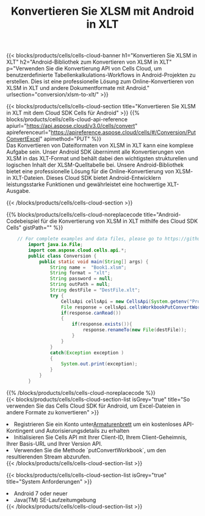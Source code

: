 ﻿---
title:  Konvertieren Sie XLSM mit Android in XLT
description:  Verwendung des Cloud SDK Aspose.Cells für Android zum Konvertieren einer XLSM-Formatdatei in eine XLT-Formatdatei.
kwords: Excel, Convert XLSM to XLT, REST, Android
howto: How to convert XLSM to XLT using Aspose.Cells Cloud Android library.
---
{{< blocks/products/cells/cells-cloud-banner h1="Konvertieren Sie XLSM in XLT" h2="Android-Bibliothek zum Konvertieren von XLSM in XLT" p="Verwenden Sie die Konvertierung API von Cells Cloud, um benutzerdefinierte Tabellenkalkulations-Workflows in Android-Projekten zu erstellen. Dies ist eine professionelle Lösung zum Online-Konvertieren von XLSM in XLT und andere Dokumentformate mit Android." urlsection="conversion/xlsm-to-xlt/" >}}

{{< blocks/products/cells/cells-cloud-section title="Konvertieren Sie XLSM in XLT mit dem Cloud SDK Cells für Android" >}}
{{% blocks/products/cells/cells-cloud-api-reference apiurl="https://api.aspose.cloud/v3.0/cells/convert" apireferenceurl="https://apireference.aspose.cloud/cells/#/Conversion/PutConvertExcel" apimethod="PUT" %}}
<br/>
Das Konvertieren von Dateiformaten von XLSM in XLT kann eine komplexe Aufgabe sein. Unser Android SDK übernimmt alle Konvertierungen von XLSM in das XLT-Format und behält dabei den wichtigsten strukturellen und logischen Inhalt der XLSM-Quelltabelle bei. Unsere Android-Bibliothek bietet eine professionelle Lösung für die Online-Konvertierung von XLSM- in XLT-Dateien. Dieses Cloud SDK bietet Android-Entwicklern leistungsstarke Funktionen und gewährleistet eine hochwertige XLT-Ausgabe.

{{< /blocks/products/cells/cells-cloud-section >}}

{{% blocks/products/cells/cells-cloud-noreplacecode title="Android-Codebeispiel für die Konvertierung von XLSM in XLT mithilfe des Cloud SDK Cells" gistPath="" %}}
 
```java
    // For complete examples and data files, please go to https://github.com/aspose-cells-cloud/aspose-cells-cloud-android/
        import java.io.File;
        import com.aspose.cloud.cells.api.*;
        public class Conversion {
            public static void main(String[] args) {
                String name =  "Book1.xlsm";
                String format = "xlt";
                String password = null;
                String outPath = null;
                String destFile = "DestFile.xlt";
                try {
                    CellsApi cellsApi = new CellsApi(System.getenv("ProductClientId"), System.getenv("ProductClientSecret"));
                    File response = cellsApi.cellsWorkbookPutConvertWorkbook(new File(name), format, password, outPath, null,null);            
                    if(response.canRead())
                    {
                        if(response.exists()){
                            response.renameTo(new File(destFile));
                        }                
                    }
                }
                catch(Exception exception )
                {
                    System.out.print(exception);
                }
            }
        }
```
 
{{% /blocks/products/cells/cells-cloud-noreplacecode %}}
<br/>
{{< blocks/products/cells/cells-cloud-section-list isGrey="true" title="So verwenden Sie das Cells Cloud SDK für Android, um Excel-Dateien in andere Formate zu konvertieren" >}}
<li> Registrieren Sie ein Konto unter<a href="https://dashboard.aspose.cloud/">Armaturenbrett</a> um ein kostenloses API-Kontingent und Autorisierungsdetails zu erhalten</li>
<li>Initialisieren Sie Cells API mit Ihrer Client-ID, Ihrem Client-Geheimnis, Ihrer Basis-URL und Ihrer Version API.</li>
<li>Verwenden Sie die Methode `putConvertWorkbook`, um den resultierenden Stream abzurufen.</li>
{{< /blocks/products/cells/cells-cloud-section-list >}}

{{< blocks/products/cells/cells-cloud-section-list isGrey="true" title="System Anforderungen" >}}
<li>Android 7 oder neuer</li>
<li>Java(TM) SE-Laufzeitumgebung</li>
{{< /blocks/products/cells/cells-cloud-section-list >}}

